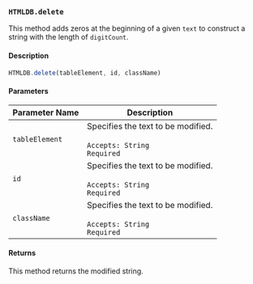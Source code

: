 ### `HTMLDB.delete`

This method adds zeros at the beginning of a given `text` to construct a string with the length of `digitCount`.

#### Description

```javascript
HTMLDB.delete(tableElement, id, className)
```

#### Parameters

| Parameter Name             | Description                               |
| -------------------------- | ----------------------------------------- |
| `tableElement` | Specifies the text to be modified.<br><br>`Accepts: String`<br>`Required` |
| `id` | Specifies the text to be modified.<br><br>`Accepts: String`<br>`Required` |
| `className` | Specifies the text to be modified.<br><br>`Accepts: String`<br>`Required` |

#### Returns

This method returns the modified string.